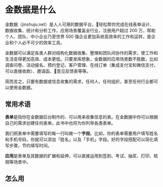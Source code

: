 # 金数据是什么

金数据（jinshuju.net）是人人可用的数据平台，轻松帮你完成在线表单设计、数据收集、统计和分析工作，应用场景覆盖全行业，注册用户超过 200 万，帮助个人、团队、中小企业乃至世界 500 强企业更加系统高效率的工作和运转，是企业和个人必不可少的效率工具。

金数据可以满足各类人群对结构化数据收集、整理和团队间协作的需求，使工作和生活变得更加高效、成本更低。只要发挥想象，金数据的应用场景数不胜数，比如调查问卷、活动报名、预约登记、客户管理、在线订单（集成支付宝和微信支付，可以直接收款）、邀请函、意见反馈表等等。

简而言之，只要有数据或信息收集的需求，任何人、任何组织，甚至任何行业都可以使用金数据。

## 常用术语

**表单**是指你在金数据后台制作的、可以用来收集信息的表。在金数据中你可以根据自己的需求创建任何表单。此书中也将为你列举各类表单。

我们把表单中需要填写的每一行叫做一个**字段**。比如，你的表单需要用户填写姓名和手机号码，你就可以添加「姓名」以及「手机」字段。好的字段搭配可以简化填写步骤，节约填写时间。

**应用**是表单及其数据的扩展和延伸，可以直接运用到签到、考试、抽奖、打印、核销等场景中。

## 怎么用



